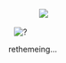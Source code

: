 
⠀⠀⠀⠀⠀ ![](https://komarev.com/ghpvc/?username=jadehariey&color=dc143c)

⠀![?](https://i.postimg.cc/vH0z77mj/2-BA09-F1-A-17-E4-42-C3-8-A33-DBEDD3-C75878.gif)⠀⠀⠀⠀⠀⠀

rethemeing...
